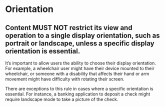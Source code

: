 # Orientation

## Content MUST NOT restrict its view and operation to a single display orientation, such as portrait or landscape, unless a specific display orientation is essential.

It’s important to allow users the ability to choose their display orientation. For example, a wheelchair user might have their device mounted to their wheelchair, or someone with a disability that affects their hand or arm movement might have difficulty with rotating their screen.

There are exceptions to this rule in cases where a specific orientation is essential. For instance, a banking application to deposit a check might require landscape mode to take a picture of the check.
